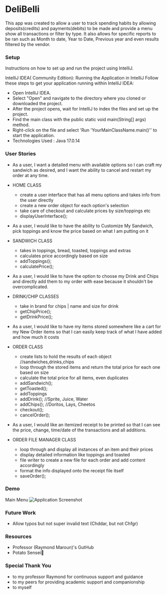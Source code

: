 # DeliBelli
This app was created to allow a user to track spending habits by allowing deposits(credits) and payments(debits) to be made and provide a menu show all transactions or filter by type. It also allows for specific reports to be ran such as Month to date, Year to Date, Previous year and even results filtered by the vendor.

### Setup
Instructions on how to set up and run the project using IntelliJ.

IntelliJ IDEA( Community Edition):
Running the Application in IntelliJ
Follow these steps to get your application running within IntelliJ IDEA:

- Open IntelliJ IDEA.
- Select "Open" and navigate to the directory where you cloned or downloaded the project.
- After the project opens, wait for IntelliJ to index the files and set up the project.
- Find the main class with the public static void main(String[] args) method.
- Right-click on the file and select 'Run 'YourMainClassName.main()'' to start the application.
- Technologies Used : Java 17.0.14

### User Stories

- As a user, I want a detailed menu with available options so I can craft my sandwich as desired, and I want the ability to cancel and restart my order at any time.
- HOME CLASS
    - create a user interface that has all menu options and takes info from the user directly
    - create a new order object for each option's selection
    - take care of checkout and calculate prices by size/toppings etc
    - displayUserInterface();


- As a user, I would like to have the ability to Customize My Sandwich, pick toppings and know the price based on what I am putting on it
- SANDWICH CLASS
    - takes in toppings, bread, toasted, toppings and extras
    - calculates price accordingly based on size
    - addToppings();
    - calculatePrice();


- As a user, I would like to have the option to choose my Drink and Chips and directly add them to my order with ease because it shouldn't be overcomplicated.
- DRINK/CHIP CLASSES
    - take in brand for chips | name and size for drink
    - getChipPrice();
    - getDrinkPrice();


- As a user, I would like to have my items stored somewhere like a cart for my New Order items so that I can easily keep track of what I have added and how much it costs
- ORDER CLASS
    - create lists to hold the results of each object //sandwiches,drinks,chips
    - loop through the stored items and return the total price for each one based on size
    - calculate the total price for all items, even duplicates
    - addSandwich();
    - getToasted();
    - addToppings
    - addDrink(); //Sprite, Juice, Water
    - addChips(); //Doritos, Lays, Cheetos
    - checkout();
    - cancelOrder();


- As a user, I would like an itemized receipt to be printed so that I can see the price, change, time/date of the transactions and all additions.
- ORDER FILE MANAGER CLASS
    - loop through and display all instances of an item and their prices
    - display detailed information like toppings and toasted
    - file writer to create a new file for each order and add content accordingly
    - format the info displayed onto the receipt file itself
    - saveOrder();

### Demo
Main Menu
![Application Screenshot](https://i.imgur.com/nEYMRLJ.png)
 
### Future Work
- Allow typos but not super invalid text (Chddar, but not Chfgr)


### Resources

- Professor (Raymond Maroun)'s GutHub
- Potato Sensei🥔


### Special Thank You
- to my professor Raymond for continuous support and guidance
- to my peers for providing academic support and companionship
- to myself 
